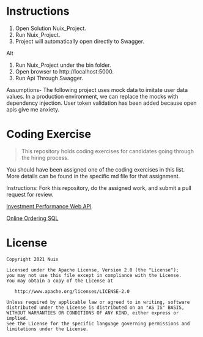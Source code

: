 # Instructions
1. Open Solution Nuix_Project.
2. Run Nuix_Project.
3. Project will automatically open directly to Swagger.

Alt
1. Run Nuix_Project under the bin folder.
2. Open browser to http://localhost:5000.
3. Run Api Through Swagger.

Assumptions-
The following project uses mock data to imitate user data values. In a production environment, we can replace the mocks with dependency injection.
User token validation has been added because open apis give me anxiety.





# Coding Exercise
> This repository holds coding exercises for candidates going through the hiring process.

You should have been assigned one of the coding exercises in this list.  More details can be found in the specific md file for that assignment.

Instructions: Fork this repository, do the assigned work, and submit a pull request for review.

[Investment Performance Web API](InvestmentPerformanceWebAPI.md#investment-performance-web-api)

[Online Ordering SQL](OnlineOrderingSQL.md#online-ordering)

# License

```
Copyright 2021 Nuix

Licensed under the Apache License, Version 2.0 (the "License");
you may not use this file except in compliance with the License.
You may obtain a copy of the License at

   http://www.apache.org/licenses/LICENSE-2.0

Unless required by applicable law or agreed to in writing, software
distributed under the License is distributed on an "AS IS" BASIS,
WITHOUT WARRANTIES OR CONDITIONS OF ANY KIND, either express or implied.
See the License for the specific language governing permissions and
limitations under the License.
```